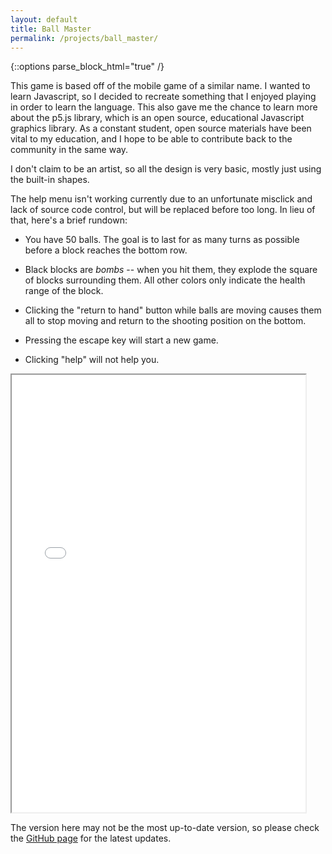 ```yaml
---
layout: default
title: Ball Master
permalink: /projects/ball_master/
---
```

{::options parse_block_html="true" /}

This game is based off of the mobile game of a similar name. I wanted to learn Javascript, so I decided to recreate something that I enjoyed playing in order to learn the language. This also gave me the chance to learn more about the p5.js library, which is an open source, educational Javascript graphics library. As a constant student, open source materials have been vital to my education, and I hope to be able to contribute back to the community in the same way.

I don't claim to be an artist, so all the design is very basic, mostly just using the built-in shapes.

The help menu isn't working currently due to an unfortunate misclick and lack of source code control, but will be replaced before too long. In lieu of that, here's a brief rundown:

* You have 50 balls. The goal is to last for as many turns as possible before a block reaches the bottom row.
+ Black blocks are *bombs* -- when you hit them, they explode the square of blocks surrounding them. All other colors only indicate the health range of the block.
- Clicking the "return to hand" button while balls are moving causes them all to stop moving and return to the shooting position on the bottom.
* Pressing the escape key will start a new game.
+ Clicking "help" will not help you.

<iframe class="float-left" src="/ball_master_clone/index.html" width="470" height="700"></iframe>

The version here may not be the most up-to-date version, so please check the [GitHub page](https://github.com/14lclark/ball_master_clone) for the latest updates.

